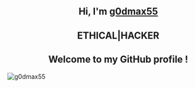 <h2 align="center">Hi, I'm <a href="https://www.instagram.com/g0dmax55">g0dmax55</a></h2>
<h2 align="center">ETHICAL|HACKER</h2>
<h2 align="center">Welcome to my GitHub profile !</h2> 
                                                                                                              <p align="center">&nbsp;<img align="left" src="https://github-readme-stats.vercel.app/api?username=g0dmax55&theme=algolia&show_icons=true" alt="g0dmax55"/></p>

